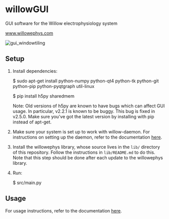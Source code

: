 # willowGUI
GUI software for the Willow electrophysiology system

www.willowephys.com

![gui_windowtiling](https://github.com/leaflabs/willowgui/blob/master/docs/user_guide/screenshots/gui_windowtiling.png)

## Setup

1. Install dependencies:

    $ sudo apt-get install python-numpy python-qt4 python-tk python-git python-pip python-pyqtgraph util-linux

    $ pip install h5py sharedmem

   Note: Old versions of h5py are known to have bugs which can affect GUI
   usage. In particular, v2.2.1 is known to be buggy. This bug is fixed in
   v2.5.0. Make sure you've got the latest version by installing with pip
   instead of apt-get.

2. Make sure your system is set up to work with willow-daemon. For instructions on setting up the
    daemon, refer to the documentation [here](http://docs.willowephys.com/software_user_manual.html#daemon).

3. Install the willowephys library, whose source lives in the `lib/` directory
   of this repository. Follow the instructions in `lib/README.md` to do this.
   Note that this step should be done after each update to the willowephys
   library.

4. Run:

    $ src/main.py


## Usage
For usage instructions, refer to the documentation [here](http://docs.willowephys.com/software_user_manual.html#willowgui).

